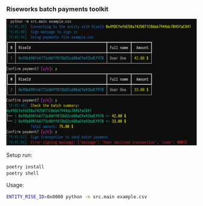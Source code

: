 ### Riseworks batch payments toolkit

![Screenshot](./screenshot.png)

Setup run: 

```bash
poetry install
poetry shell
```

Usage:

```bash
ENTITY_RISE_ID=0x0000 python -m src.main example.csv
```
